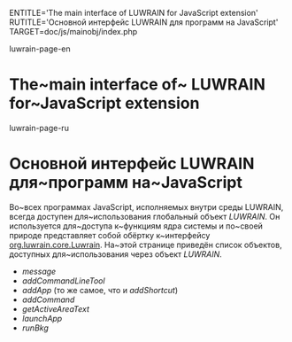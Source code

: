 
ENTITLE='The main interface of LUWRAIN for JavaScript extension'
RUTITLE='Основной интерфейс LUWRAIN для программ на JavaScript'
TARGET=doc/js/mainobj/index.php

luwrain-page-en

# The~main interface of~ LUWRAIN for~JavaScript extension

luwrain-page-ru

# Основной интерфейс LUWRAIN для~программ на~JavaScript

Во~всех программах JavaScript, исполняемых внутри среды LUWRAIN, всегда доступен для~использования глобальный объект _LUWRAIN_.
Он используется для~доступа к~функциям ядра системы и по~своей природе представляет собой обёртку к~интерфейсу [org.luwrain.core.Luwrain](http://luwrain.org/api/org/luwrain/core/Luwrain.html).
На~этой странице приведён список  объектов, доступных для~использования через объект _LUWRAIN_.


* _message_
* _addCommandLineTool_
* _addApp_ (то же самое, что и _addShortcut_)
* _addCommand_
* _getActiveAreaText_
* _launchApp_
* _runBkg_
